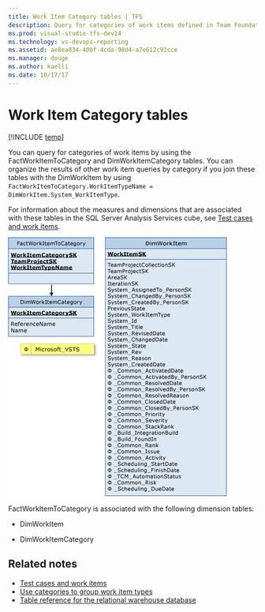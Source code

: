 ```yaml
---
title: Work Item Category tables | TFS
description: Query for categories of work items defined in Team Foundation Server  
ms.prod: visual-studio-tfs-dev14
ms.technology: vs-devops-reporting 
ms.assetid: ae8ea834-400f-4cda-98d4-a7e612c91cce
ms.manager: douge
ms.author: kaelli
ms.date: 10/17/17
---
```




# Work Item Category tables

[!INCLUDE [temp](../_shared/tfs-header-17-15.md)]

You can query for categories of work items by using the FactWorkItemToCategory and DimWorkItemCategory tables. You can organize the results of other work item queries by category if you join these tables with the DimWorkItem by using `FactWorkItemToCategory.WorkItemTypeName = DimWorkItem.System_WorkItemType`.  
  
 For information about the measures and dimensions that are associated with these tables in the SQL Server Analysis Services cube, see [Test cases and work items](perspective-test-analyze-report-work.md).  
  
 ![Fact Tables for Work Item Category](_img/teamproj_factworkitemcategory.png "TeamProj_FactWorkItemCategory")  
  
 FactWorkItemToCategory is associated with the following dimension tables:  
  
-   DimWorkItem  
  
-   DimWorkItemCategory  
  
## Related notes 
-  [Test cases and work items](perspective-test-analyze-report-work.md)   
-  [Use categories to group work item types](../../work/customize/reference/use-categories-to-group-work-item-types.md)   
-  [Table reference for the relational warehouse database](table-reference-relational-warehouse-database.md)